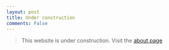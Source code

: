 ```yaml
---
layout: post
title: Under construction
comments: False
---
```


> This website is under construction.
> Visit the [about page](/about)

